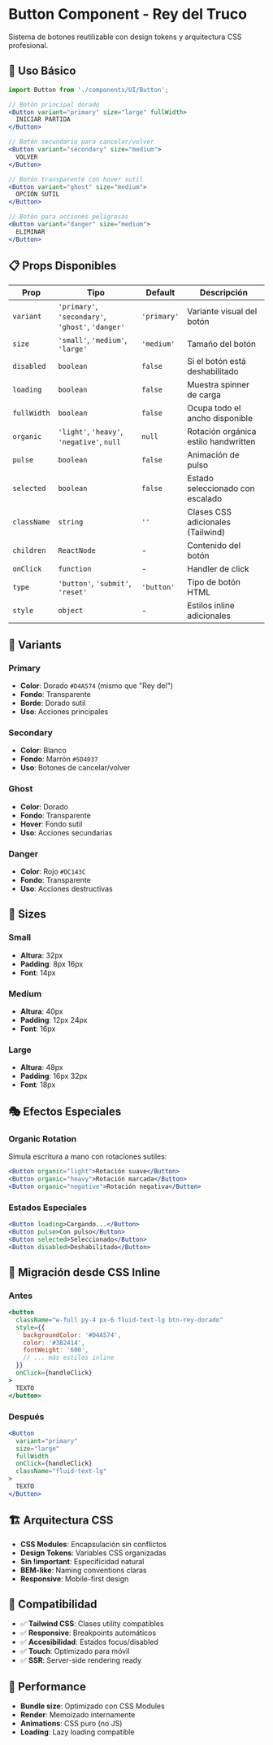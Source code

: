 # Button Component - Rey del Truco

Sistema de botones reutilizable con design tokens y arquitectura CSS profesional.

## 🎯 Uso Básico

```jsx
import Button from './components/UI/Button';

// Botón principal dorado
<Button variant="primary" size="large" fullWidth>
  INICIAR PARTIDA
</Button>

// Botón secundario para cancelar/volver
<Button variant="secondary" size="medium">
  VOLVER
</Button>

// Botón transparente con hover sutil
<Button variant="ghost" size="medium">
  OPCIÓN SUTIL
</Button>

// Botón para acciones peligrosas
<Button variant="danger" size="medium">
  ELIMINAR
</Button>
```

## 📋 Props Disponibles

| Prop | Tipo | Default | Descripción |
|------|------|---------|-------------|
| `variant` | `'primary'`, `'secondary'`, `'ghost'`, `'danger'` | `'primary'` | Variante visual del botón |
| `size` | `'small'`, `'medium'`, `'large'` | `'medium'` | Tamaño del botón |
| `disabled` | `boolean` | `false` | Si el botón está deshabilitado |
| `loading` | `boolean` | `false` | Muestra spinner de carga |
| `fullWidth` | `boolean` | `false` | Ocupa todo el ancho disponible |
| `organic` | `'light'`, `'heavy'`, `'negative'`, `null` | `null` | Rotación orgánica estilo handwritten |
| `pulse` | `boolean` | `false` | Animación de pulso |
| `selected` | `boolean` | `false` | Estado seleccionado con escalado |
| `className` | `string` | `''` | Clases CSS adicionales (Tailwind) |
| `children` | `ReactNode` | - | Contenido del botón |
| `onClick` | `function` | - | Handler de click |
| `type` | `'button'`, `'submit'`, `'reset'` | `'button'` | Tipo de botón HTML |
| `style` | `object` | - | Estilos inline adicionales |

## 🎨 Variants

### Primary
- **Color**: Dorado `#D4A574` (mismo que "Rey del")
- **Fondo**: Transparente
- **Borde**: Dorado sutil
- **Uso**: Acciones principales

### Secondary  
- **Color**: Blanco
- **Fondo**: Marrón `#5D4037`
- **Uso**: Botones de cancelar/volver

### Ghost
- **Color**: Dorado
- **Fondo**: Transparente
- **Hover**: Fondo sutil
- **Uso**: Acciones secundarias

### Danger
- **Color**: Rojo `#DC143C`
- **Fondo**: Transparente
- **Uso**: Acciones destructivas

## 📏 Sizes

### Small
- **Altura**: 32px
- **Padding**: 8px 16px
- **Font**: 14px

### Medium
- **Altura**: 40px
- **Padding**: 12px 24px
- **Font**: 16px

### Large
- **Altura**: 48px
- **Padding**: 16px 32px
- **Font**: 18px

## 🎭 Efectos Especiales

### Organic Rotation
Simula escritura a mano con rotaciones sutiles:

```jsx
<Button organic="light">Rotación suave</Button>
<Button organic="heavy">Rotación marcada</Button>
<Button organic="negative">Rotación negativa</Button>
```

### Estados Especiales
```jsx
<Button loading>Cargando...</Button>
<Button pulse>Con pulso</Button>
<Button selected>Seleccionado</Button>
<Button disabled>Deshabilitado</Button>
```

## 🔄 Migración desde CSS Inline

### Antes
```jsx
<button
  className="w-full py-4 px-6 fluid-text-lg btn-rey-dorado"
  style={{
    backgroundColor: '#D4A574',
    color: '#3B2414',
    fontWeight: '600',
    // ... más estilos inline
  }}
  onClick={handleClick}
>
  TEXTO
</button>
```

### Después
```jsx
<Button
  variant="primary"
  size="large"
  fullWidth
  onClick={handleClick}
  className="fluid-text-lg"
>
  TEXTO
</Button>
```

## 🏗️ Arquitectura CSS

- **CSS Modules**: Encapsulación sin conflictos
- **Design Tokens**: Variables CSS organizadas
- **Sin !important**: Especificidad natural
- **BEM-like**: Naming conventions claras
- **Responsive**: Mobile-first design

## 🎯 Compatibilidad

- ✅ **Tailwind CSS**: Clases utility compatibles
- ✅ **Responsive**: Breakpoints automáticos
- ✅ **Accesibilidad**: Estados focus/disabled
- ✅ **Touch**: Optimizado para móvil
- ✅ **SSR**: Server-side rendering ready

## 🚀 Performance

- **Bundle size**: Optimizado con CSS Modules
- **Render**: Memoizado internamente
- **Animations**: CSS puro (no JS)
- **Loading**: Lazy loading compatible
